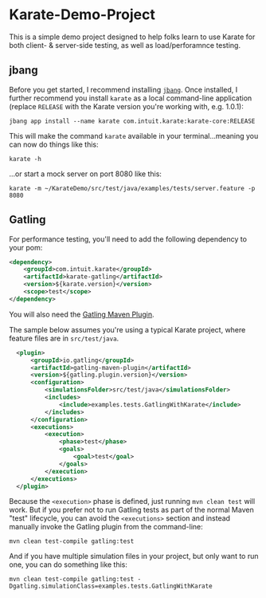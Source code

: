 # Karate-Demo-Project

This is a simple demo project designed to help folks learn to use Karate for both client- & server-side testing, as well as load/perforamnce testing.

## jbang

Before you get started, I recommend installing [`jbang`](https://www.jbang.dev).  Once installed, I further recommend you install `karate` as a local command-line application (replace `RELEASE` with the Karate version you're working with, e.g. 1.0.1):

```
jbang app install --name karate com.intuit.karate:karate-core:RELEASE
```

This will make the command `karate` available in your terminal...meaning you can now do things like this:

```
karate -h
```

...or start a mock server on port 8080 like this:

```
karate -m ~/KarateDemo/src/test/java/examples/tests/server.feature -p 8080
```

## Gatling

For performance testing, you'll need to add the following dependency to your pom:

```xml
<dependency>
    <groupId>com.intuit.karate</groupId>
    <artifactId>karate-gatling</artifactId>
    <version>${karate.version}</version>
    <scope>test</scope>
</dependency>  
```

You will also need the [Gatling Maven Plugin](https://github.com/gatling/gatling-maven-plugin).

The sample below assumes you're using a typical Karate project, where feature files are in `src/test/java`.

```xml
  <plugin>
      <groupId>io.gatling</groupId>
      <artifactId>gatling-maven-plugin</artifactId>
      <version>${gatling.plugin.version}</version>
      <configuration>
          <simulationsFolder>src/test/java</simulationsFolder>
          <includes>
              <include>examples.tests.GatlingWithKarate</include>
          </includes>
      </configuration>
      <executions>
          <execution>
              <phase>test</phase>
              <goals>
                  <goal>test</goal>
              </goals>
          </execution>
      </executions>                
  </plugin>
```

Because the `<execution>` phase is defined, just running `mvn clean test` will work.  But if you prefer not to run Gatling tests as part of the normal Maven "test" lifecycle, you can avoid the `<executions>` section and instead manually invoke the Gatling plugin from the command-line:

```
mvn clean test-compile gatling:test
```

And if you have multiple simulation files in your project, but only want to run one, you can do something like this:

```
mvn clean test-compile gatling:test -Dgatling.simulationClass=examples.tests.GatlingWithKarate
```
